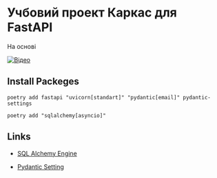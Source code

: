 # Учбовий проект Каркас для FastAPI

На основі 


[![Відео](http://img.youtube.com/vi/XWJWJfTWjSs/0.jpg)](https://www.youtube.com/watch?v=XWJWJfTWjSs&list=PLYnH8mpFQ4akzzS1D9IHkMuXacb-bD4Cl&index=10)


## Install Packeges

    poetry add fastapi "uvicorn[standart]" "pydantic[email]" pydantic-settings

    poetry add "sqlalchemy[asyncio]"

## Links

 - [SQL Alchemy Engine](https://docs.sqlalchemy.org/en/20/core/engines.html)

 - [Pydantic Setting](https://docs.pydantic.dev/latest/concepts/pydantic_settings/#case-sensitivity)